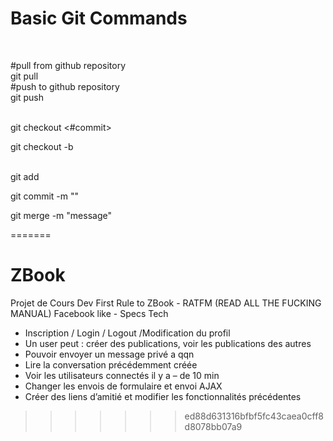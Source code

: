# Basic Git Commands
 <br>

#pull from github repository
 <br>
git pull <repo> <branch> 
 <br>
#push to github  repository
   <br>
git push <repo> <branch>
 <br>
 <br>

git checkout <#commit>
 <br>

git checkout -b <branch>
 <br>
 <br>

git add <path>
   <br>

git commit -m "<message>"
 <br>

git merge <branch> -m "message"
 <br>

=======
# ZBook
Projet de Cours Dev
First Rule to ZBook - RATFM (READ ALL THE FUCKING MANUAL)
Facebook like - Specs Tech


-	Inscription / Login / Logout /Modification du profil
-	Un user peut : créer des publications, voir les publications des autres
-	Pouvoir envoyer un message privé a qqn
-	Lire la conversation précédemment créée
-	Voir les utilisateurs connectés il y a – de 10 min
-	Changer les envois de formulaire et envoi AJAX
-	Créer des liens d’amitié et modifier les fonctionnalités précédentes
>>>>>>> ed88d631316bfbf5fc43caea0cff8d8078bb07a9
